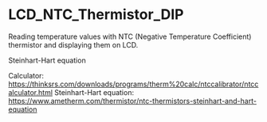 # LCD_NTC_Thermistor_DIP
Reading temperature values with NTC (Negative Temperature Coefficient) thermistor and displaying them on LCD.

Steinhart-Hart equation

Calculator:
https://thinksrs.com/downloads/programs/therm%20calc/ntccalibrator/ntccalculator.html
Steinhart-Hart equation:
https://www.ametherm.com/thermistor/ntc-thermistors-steinhart-and-hart-equation
